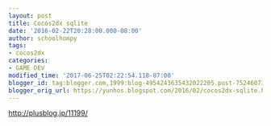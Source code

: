 ```yaml
---
layout: post
title: Cocos2dx sqlite
date: '2016-02-22T20:28:00.000-08:00'
author: schoolhompy
tags:
- cocos2dx
categories:
- GAME DEV
modified_time: '2017-06-25T02:22:54.118-07:00'
blogger_id: tag:blogger.com,1999:blog-4954243635432022205.post-7524607342328461859
blogger_orig_url: https://yunhos.blogspot.com/2016/02/cocos2dx-sqlite.html
---
```


http://plusblog.jp/11199/